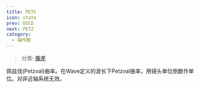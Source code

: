 ```yaml
---
title: PETC
icon: state
prev: OSCD
next: PETZ
category:
  - 操作数
---
```


> 分类: [像差](/hb/operands/131/885/  "Zemax 操作数 像差")

佩兹伐(Petzval)曲率。在Wave定义的波长下Petzval曲率，用镜头单位倒数作单位。对非近轴系统无效。